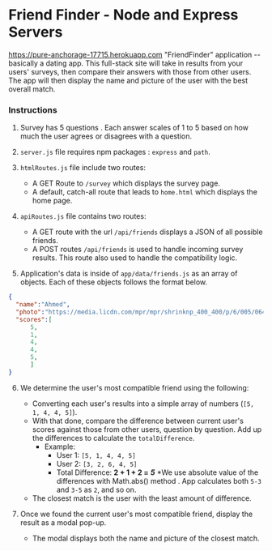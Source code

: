 # Friend Finder - Node and Express Servers 
https://pure-anchorage-17715.herokuapp.com
"FriendFinder" application -- basically a dating app. This full-stack site will take in results from your users' surveys, then compare their answers with those from other users. The app will then display the name and picture of the user with the best overall match.


### Instructions

1. Survey has 5 questions . Each answer scales of 1 to 5 based on how much the user agrees or disagrees with a question.

2. `server.js` file  requires npm packages : `express` and `path`.

3. `htmlRoutes.js` file include two routes:

   * A GET Route to `/survey` which displays the survey page.
   * A default, catch-all route that leads to `home.html` which displays the home page.

4. `apiRoutes.js` file contains two routes:

   * A GET route with the url `/api/friends` displays a JSON of all possible friends.
   * A POST routes `/api/friends` is used to handle incoming survey results. This route  also used to handle the compatibility logic.

5. Application's data is inside of `app/data/friends.js` as an array of objects. Each of these objects follows the format below.

```json
{
  "name":"Ahmed",
  "photo":"https://media.licdn.com/mpr/mpr/shrinknp_400_400/p/6/005/064/1bd/3435aa3.jpg",
  "scores":[
      5,
      1,
      4,
      4,
      5,
      ]
}
```

6. We determine the user's most compatible friend using the following:

   * Converting each user's results into a simple array of numbers (`[5, 1, 4, 4, 5]`).
   * With that done, compare the difference between current user's scores against those from other users, question by question. Add up the differences to calculate the `totalDifference`.
     * Example:
       * User 1: `[5, 1, 4, 4, 5]`
       * User 2: `[3, 2, 6, 4, 5]`
       * Total Difference: **2 + 1 + 2 =** **_5_**
   *We use absolute value of the differences with Math.abs() method . App calculates both `5-3` and `3-5` as `2`, and so on.
   * The closest match is the user with the least amount of difference.

7. Once we found the current user's most compatible friend, display the result as a modal pop-up.
   * The modal displays both the name and picture of the closest match.

